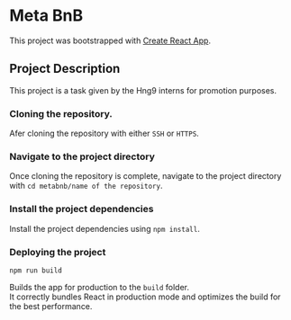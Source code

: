 # Meta BnB
This project was bootstrapped with [Create React App](https://github.com/facebook/create-react-app).

## Project Description
This project is a task given by the Hng9 interns for promotion purposes.

### Cloning the repository.
Afer cloning the repository with either `SSH` or `HTTPS`.

### Navigate to the project directory
Once cloning the repository is complete, navigate to the project directory with `cd metabnb/name of the repository`.

### Install the project dependencies
Install the project dependencies using `npm install`.

### Deploying the project

`npm run build`

Builds the app for production to the `build` folder.\
It correctly bundles React in production mode and optimizes the build for the best performance.
